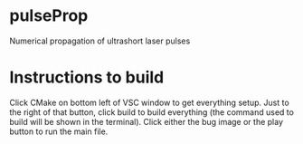 # pulseProp

Numerical propagation of ultrashort laser pulses

# Instructions to build

Click CMake on bottom left of VSC window to get everything setup. Just to the right of that button, click build to build everything (the command used to build will be shown in the terminal). Click either the bug image or the play button to run the main file.
